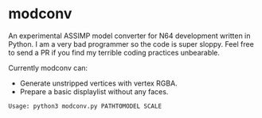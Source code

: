 # modconv
An experimental ASSIMP model converter for N64 development written in Python.
I am a very bad programmer so the code is super sloppy. Feel free to send a PR if you find my terrible coding practices unbearable.

Currently modconv can:
* Generate unstripped vertices with vertex RGBA.
* Prepare a basic displaylist without any faces.

``Usage: python3 modconv.py PATHTOMODEL SCALE``
